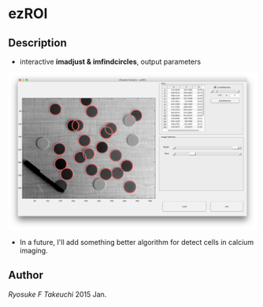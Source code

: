 # ezROI

## Description
 - interactive **imadjust & imfindcircles**, output parameters


![](scrs.png)

 - In a future, I'll add something better algorithm for detect cells in calcium imaging.

## Author
*Ryosuke F Takeuchi*
2015 Jan.
